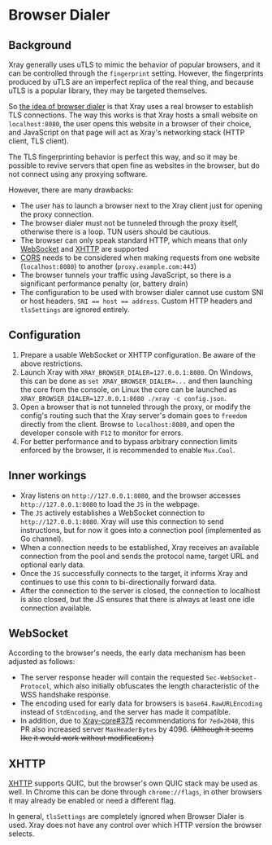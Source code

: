 # Browser Dialer

<Badge text="BETA" type="warning"/> <Badge text="v1.4.1+" type="warning"/>

## Background

Xray generally uses uTLS to mimic the behavior of popular browsers, and it can be controlled through the `fingerprint` setting. However, the fingerprints produced by uTLS are an imperfect replica of the real thing, and because uTLS is a popular library, they may be targeted themselves.

So [the idea of browser dialer](https://github.com/v2ray/discussion/issues/754#issuecomment-647934994) is that Xray uses a real browser to establish TLS connections. The way this works is that Xray hosts a small website on `localhost:8080`, the user opens this website in a browser of their choice, and JavaScript on that page will act as Xray's networking stack (HTTP client, TLS client).

The TLS fingerprinting behavior is perfect this way, and so it may be possible to revive servers that open fine as websites in the browser, but do not connect using any proxying software.

However, there are many drawbacks:

- The user has to launch a browser next to the Xray client just for opening the proxy connection.
- The browser dialer must not be tunneled through the proxy itself, otherwise there is a loop. TUN users should be cautious.
- The browser can only speak standard HTTP, which means that only [WebSocket](../../transports/websocket.md) and [XHTTP](https://github.com/XTLS/Xray-core/discussions/4113) are supported
- [CORS](https://developer.mozilla.org/en-US/docs/Web/HTTP/CORS) needs to be considered when making requests from one website (`localhost:8080`) to another (`proxy.example.com:443`)
- The browser tunnels your traffic using JavaScript, so there is a significant performance penalty (or, battery drain)
- The configuration to be used with browser dialer cannot use custom SNI or host headers. `SNI == host == address`. Custom HTTP headers and `tlsSettings` are ignored entirely.

## Configuration

1. Prepare a usable WebSocket or XHTTP configuration. Be aware of the above restrictions.
2. Launch Xray with `XRAY_BROWSER_DIALER=127.0.0.1:8080`. On Windows, this can be done as `set XRAY_BROWSER_DIALER=...` and then launching the core from the console, on Linux the core can be launched as `XRAY_BROWSER_DIALER=127.0.0.1:8080 ./xray -c config.json`.
3. Open a browser that is not tunneled through the proxy, or modify the config's routing such that the Xray server's domain goes to `freedom` directly from the client. Browse to `localhost:8080`, and open the developer console with `F12` to monitor for errors.
4. For better performance and to bypass arbitrary connection limits enforced by the browser, it is recommended to enable `Mux.Cool`.

## Inner workings

- Xray listens on `http://127.0.0.1:8080`, and the browser accesses `http://127.0.0.1:8080` to load the `JS` in the webpage.
- The `JS` actively establishes a WebSocket connection to `http://127.0.0.1:8080`. Xray will use this connection to send instructions, but for now it goes into a connection pool (implemented as Go channel).
- When a connection needs to be established, Xray receives an available connection from the pool and sends the protocol name, target URL and optional early data.
- Once the `JS` successfully connects to the target, it informs Xray and continues to use this conn to bi-directionally forward data.
- After the connection to the server is closed, the connection to localhost is also closed, but the JS ensures that there is always at least one idle connection available.

## WebSocket

<Badge text="v1.4.1+" type="warning"/>

According to the browser's needs, the early data mechanism has been adjusted as follows:

- The server response header will contain the requested `Sec-WebSocket-Protocol`, which also initially obfuscates the length characteristic of the WSS handshake response.
- The encoding used for early data for browsers is `base64.RawURLEncoding` instead of `StdEncoding`, and the server has made it compatible.
- In addition, due to [Xray-core#375](https://github.com/XTLS/Xray-core/pull/375) recommendations for `?ed=2048`, this PR also increased server `MaxHeaderBytes` by 4096. ~~(Although it seems like it would work without modification.)~~

## XHTTP

<Badge text="v1.8.19+" type="warning"/>

[XHTTP](https://github.com/XTLS/Xray-core/discussions/4113) supports QUIC, but the browser's own QUIC stack may be used as well. In Chrome this can be done through `chrome://flags`, in other browsers it may already be enabled or need a different flag.

In general, `tlsSettings` are completely ignored when Browser Dialer is used. Xray does not have any control over which HTTP version the browser selects.
